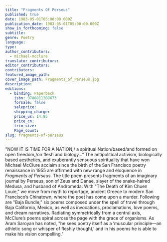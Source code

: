 ```yaml
---
title: "Fragments Of Perseus"
published: true
date: 1983-05-01T05:00:00.000Z
publication_date: 1983-05-01T05:00:00.000Z
show_in_forthcoming: false
subtitle:
genre: Poetry
language:
type:
author_contributors:
  - michael-mcclure
translator_contributors:
editor_contributors:
contributors:
featured_image_path:
cover_image_path: Fragments_of_Perseus.jpg
description:
editions:
  - binding: Paperback
    isbn: 9780811208673
    forsale: false
    saleprice:
    shipping_charge:
    price_us: 14.95
    price_cn:
    trim_size:
    Page_count:
slug: fragments-of-perseus
---
```


"NOW IT IS TIME FOR A NATION,/ a spiritual Nation/based/and formed on open freedom,/on flesh and biology…” The antipolitical activism, biologically based aesthetics, and exuberantly sensuous spirituality that have won Michael McClure acclaim since the birth of the San Francisco poetry renaissance in 1955 are affirmed with new range and eloquence in _Fragments of Perseus_. The title poem presents fragments of an imaginary journal by Perseus, son of Zeus and Danae, slayer of the snake-haired Medusa, and husband of Andromeda. With "The Death of Kim Chuen Louie," we move from myth to reportage, ancient Greece to modern San Francisco’s Chinatown, where the poet has come upon a murder. Following are "Baja Bundle," six poems composed under the spell of travel through Baja California, Mexico, as well as invocations, proclamations, love poems, and dream narratives. Radiating symmetrically from a central axis, McClure’s poems spiral across the page with the grace of organisms. As Aram Saroyan has noted, "he sees poetry itself as a ’muscular principle––an athletic song or whisper of fleshly thought,’ and in his poems he is able to make his vision compelling."


